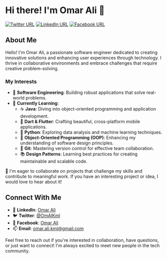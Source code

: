 # Hi there! I'm Omar Ali 👋

[![Twitter URL](https://img.shields.io/static/v1?color=red&label=Twitter%20&logo=twitter&logoColor=white&style=for-the-badge&message=Follow)](https://x.com/OmAlKml)
[![LinkedIn URL](https://img.shields.io/static/v1?color=red&label=Linkedin&logo=linkedin&logoColor=white&style=for-the-badge&message=Connect)](https://www.linkedin.com/in/omar-ali-54b136330/)
[![Facebook URL](https://img.shields.io/static/v1?color=red&label=Facebook&logo=facebook&logoColor=white&style=for-the-badge&message=Follow)](https://www.facebook.com/profile.php?id=61566631233548)

## About Me

Hello! I'm Omar Ali, a passionate software engineer dedicated to creating innovative solutions and enhancing user experiences through technology. I thrive in collaborative environments and embrace challenges that require creative problem-solving.

### My Interests
- 👀 **Software Engineering**: Building robust applications that solve real-world problems.
- 🌱 **Currently Learning**:
  - ☕ **Java**: Diving into object-oriented programming and application development.
  - 🍃 **Dart & Flutter**: Crafting beautiful, cross-platform mobile applications.
  - 🐍 **Python**: Exploring data analysis and machine learning techniques.
  - 📐 **Object-Oriented Programming (OOP)**: Enhancing my understanding of software design principles.
  - 🔧 **Git**: Mastering version control for effective team collaboration.
  - 📚 **Design Patterns**: Learning best practices for creating maintainable and scalable code.

💞 I'm eager to collaborate on projects that challenge my skills and contribute to meaningful work. If you have an interesting project or idea, I would love to hear about it!

## Connect With Me
- 💼 **LinkedIn**: [Omar Ali](https://www.linkedin.com/in/omar-ali-54b136330/)
- 🐦 **Twitter**: [@OmAlKml](https://x.com/OmAlKml)
- 📘 **Facebook**: [Omar Ali](https://www.facebook.com/profile.php?id=61566631233548)
- 📫 **Email**: [omar.ali.kml@gmail.com](mailto:omar.ali.kml@gmail.com)

Feel free to reach out if you're interested in collaboration, have questions, or just want to connect! I'm always excited to meet new people in the tech community.

<!---
OmarAliKml/OmarAliKml is a ✨ special ✨ repository because its `README.md` (this file) appears on your GitHub profile.
You can click the Preview link to take a look at your changes.
--->
